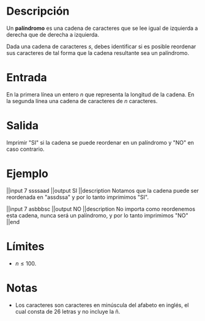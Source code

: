 # Descripción

Un **palíndromo** es una cadena de caracteres que se lee igual de izquierda a derecha que de derecha a izquierda.

Dada una cadena de caracteres $s$, debes identificar si es posible reordenar sus caracteres de tal forma que la cadena resultante sea un palíndromo.

# Entrada

En la primera línea un entero $n$ que representa la longitud de la cadena.
En la segunda línea una cadena de caracteres de $n$ caracteres.

# Salida
Imprimir "SI" si la cadena se puede reordenar en un palíndromo y "NO" en caso contrario.

# Ejemplo
||input
7
ssssaad
||output
SI
||description
Notamos que la cadena puede ser reordenada en "assdssa" y por lo tanto imprimimos "SI".

||input
7
asbbbsc
||output
NO
||description
No importa como reordenemos esta cadena, nunca será un palíndromo, y por lo tanto imprimimos "NO"
||end


# Límites
- $n \leq 100$.

# Notas
- Los caracteres son caracteres en minúscula del afabeto en inglés, el cual consta de 26 letras y no incluye la ñ.
